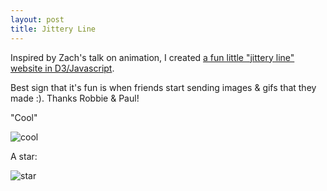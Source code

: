 ```yaml
---
layout: post
title: Jittery Line
---
```


Inspired by Zach's talk on animation, I created [a fun little "jittery line" website in D3/Javascript](http://bl.ocks.org/zanarmstrong/raw/d189ee30a7fb01ca6850/).

Best sign that it's fun is when friends start sending images & gifs that they made :). Thanks Robbie & Paul! 

"Cool"

![cool](https://lh4.googleusercontent.com/-jx-BBZ9LllU/VFOrPYz0KLI/AAAAAAAAZDg/ar0y-7cEN1Q/w636-h306-no/Screen%2BShot%2B2014-10-30%2Bat%2B5.31.55%2BPM%282%29.png)

A star:

![star](https://lh5.googleusercontent.com/-_el0M-tP5v0/VFOqTjHaVvI/AAAAAAAAZDI/OVJE06rN1Eo/w676-h513-no/star.gif)

